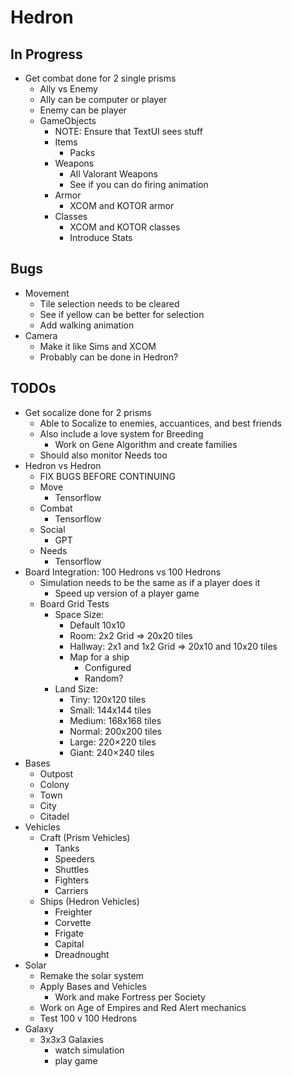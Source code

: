 # Hedron


## In Progress
- Get combat done for 2 single prisms
    - Ally vs Enemy
    - Ally can be computer or player
    - Enemy can be player
    - GameObjects
        - NOTE: Ensure that TextUI sees stuff
        - Items
            - Packs
        - Weapons
            - All Valorant Weapons
            - See if you can do firing animation
        - Armor
            - XCOM and KOTOR armor
        - Classes
            - XCOM and KOTOR classes
            - Introduce Stats
## Bugs
- Movement
    - Tile selection needs to be cleared
    - See if yellow can be better for selection
    - Add walking animation
- Camera
    - Make it like Sims and XCOM
    - Probably can be done in Hedron?

## TODOs
- Get socalize done for 2 prisms
    - Able to Socalize to enemies, accuantices, and best friends
    - Also include a love system for Breeding
        - Work on Gene Algorithm and create families
    - Should also monitor Needs too
- Hedron vs Hedron
    - FIX BUGS BEFORE CONTINUING
    - Move
        - Tensorflow
    - Combat
        - Tensorflow
    - Social
        - GPT
    - Needs
        - Tensorflow
- Board Integration: 100 Hedrons vs 100 Hedrons
    - Simulation needs to be the same as if a player does it
        - Speed up version of a player game
    - Board Grid Tests
        - Space Size:
            - Default 10x10
            - Room: 2x2 Grid => 20x20 tiles
            - Hallway: 2x1 and 1x2 Grid => 20x10 and 10x20 tiles
            - Map for a ship
                - Configured
                - Random?
        - Land Size:
            - Tiny: 120x120 tiles
            - Small: 144x144 tiles
            - Medium: 168x168 tiles
            - Normal: 200x200 tiles
            - Large: 220×220 tiles
            - Giant: 240×240 tiles
- Bases
    - Outpost
    - Colony
    - Town
    - City
    - Citadel
- Vehicles
    - Craft (Prism Vehicles)
        - Tanks
        - Speeders
        - Shuttles
        - Fighters
        - Carriers
    - Ships (Hedron Vehicles)
        - Freighter
        - Corvette
        - Frigate
        - Capital
        - Dreadnought
- Solar
    - Remake the solar system
    - Apply Bases and Vehicles
        - Work and make Fortress per Society
    - Work on Age of Empires and Red Alert mechanics
    - Test 100 v 100 Hedrons
- Galaxy
    - 3x3x3 Galaxies
        - watch simulation
        - play game




